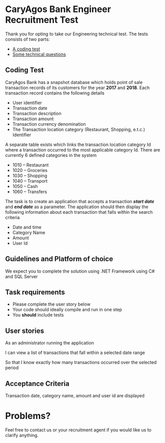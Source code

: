 # CaryAgos Bank Engineer Recruitment Test

Thank you for opting to take our Engineering technical test. The tests consists of two parts: 

* [A coding test](#coding-test)
* [Some technical questions](#technical-questions)

## Coding Test
CaryAgos Bank has a snapshot database which holds point of sale transaction records of its customers for the year **2017** and **2018**. Each transaction record contains the following details

* User identifier
* Transaction date
* Transaction description
* Transaction amount 
* Transaction currency denomination
* The Transaction location category (Restaurant, Shopping, e.t.c.) Identifier

A separate table exists which links the transaction location category Id where a transaction occurred to the most applicable category Id. There are currently 6 defined categories in the system

* 1010 – Restaurant
* 1020 – Groceries
* 1030 – Shopping
* 1040 – Transport
* 1050 – Cash
* 1060 – Transfers

The task is to create an application that accepts a transaction ***start date*** and ***end date*** as a parameter. The application should then display the following information about each transaction that falls within the search criteria

* Date and time
* Category Name
* Amount
* User Id

## Guidelines and Platform of choice
We expect you to complete the solution using .NET Framework using C# and SQL Server

## Task requirements
* Please complete the user story below
* Your code should ideally compile and run in one step
* You **should** include tests

## User stories
As an administrator running the application

I can view a list of transactions that fall within a selected date range

So that I know exactly how many transactions occurred over the selected period

## Acceptance Criteria
Transaction date, category name, amount and user id are displayed

# Problems?
Feel free to contact us or your recruitment agent if you would like us to clarify anything.
